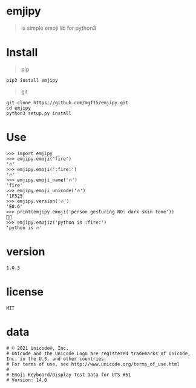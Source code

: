 # emjipy 

> is simple emoji lib for python3

# Install 
>pip

```
pip3 install emjipy
```

> git
```
git clone https://github.com/mgf15/emjipy.git
cd emjipy 
python3 setup.py install 
```

# Use 

```
>>> import emjipy
>>> emjipy.emoji('fire')
'🔥'
>>> emjipy.emoji(':fire:')
'🔥'
>>> emjipy.emoji_name('🔥')
'fire'
>>> emjipy.emoji_unicode('🔥')
'1F525'
>>> emjipy.version('🔥')
'E0.6'
>>> print(emjipy.emoji('person gesturing NO: dark skin tone'))
🙅🏿
>>> emjipy.emojiz('python is :fire:')
'python is 🔥'

```

# version 

```
1.0.3
```

# license 

```
MIT
```

# data 

```
# © 2021 Unicode®, Inc.
# Unicode and the Unicode Logo are registered trademarks of Unicode, Inc. in the U.S. and other countries.
# For terms of use, see http://www.unicode.org/terms_of_use.html
#
# Emoji Keyboard/Display Test Data for UTS #51
# Version: 14.0
```
